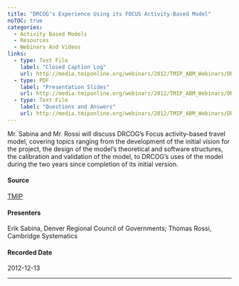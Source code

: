 ```yaml
---
title: "DRCOG's Experience Using its FOCUS Activity-Based Model"
noTOC: true
categories:
  - Activity Based Models‏‎
  - Resources
  - Webinars And Videos
links:
  - type: Text File
    label: "Closed Caption Log"
    url: http://media.tmiponline.org/webinars/2012/TMIP_ABM_Webinars/DRCOG_ABM/Transcript.txt
  - type: PDF
    label: "Presentation Slides"
    url: http://media.tmiponline.org/webinars/2012/TMIP_ABM_Webinars/DRCOG_ABM/DRCOG_ABM_Webinar_Dec_13_2012.pdf
  - type: Text File
    label: "Questions and Answers"
    url: http://media.tmiponline.org/webinars/2012/TMIP_ABM_Webinars/DRCOG_ABM/QandA.txt
---
```






Mr. Sabina and Mr. Rossi will discuss DRCOG’s Focus activity-based travel model, covering topics ranging from the development of the initial vision for the project, the design of the model’s theoretical and software structures, the calibration and validation of the model, to DRCOG’s uses of the model during the two years since completion of its initial version.

#### Source

[TMIP](TMIP)

#### Presenters

Erik Sabina, Denver Regional Council of Governments;
Thomas Rossi, Cambridge Systematics

#### Recorded Date

2012-12-13

------------------------------------------------------------------------




